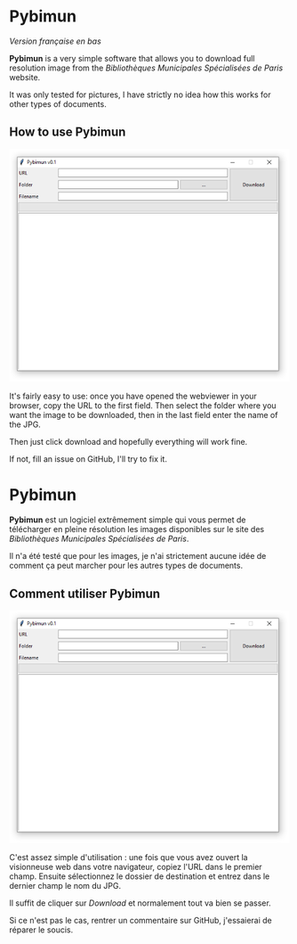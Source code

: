 # Pybimun

*Version française en bas*

**Pybimun** is a very simple software that allows you to download full resolution image from the *Bibliothèques Municipales Spécialisées de Paris* website.

It was only tested for pictures, I have strictly no idea how this works for other types of documents.

## How to use Pybimun

![PBM_GUI](img/PBM_GUI.png)

It's fairly easy to use: once you have opened the webviewer in your browser, copy the URL to the first field. Then select the folder where you want the image to be downloaded, then in the last field enter the name of the JPG.

Then just click download and hopefully everything will work fine.

If not, fill an issue on GitHub, I'll try to fix it.

# Pybimun

**Pybimun** est un logiciel extrêmement simple qui vous permet de télécharger en pleine résolution les images disponibles sur le site des *Bibliothèques Municipales Spécialisées de Paris*.

Il n'a été testé que pour les images, je n'ai strictement aucune idée de comment ça peut marcher pour les autres types de documents.

## Comment utiliser Pybimun

![PBM_GUI](img/PBM_GUI.png)

C'est assez simple d'utilisation : une fois que vous avez ouvert la visionneuse web dans votre navigateur, copiez l'URL dans le premier champ. Ensuite sélectionnez le dossier de destination et entrez dans le dernier champ le nom du JPG.

Il suffit de cliquer sur *Download* et normalement tout va bien se passer.

Si ce n'est pas le cas, rentrer un commentaire sur GitHub, j'essaierai de réparer le soucis.